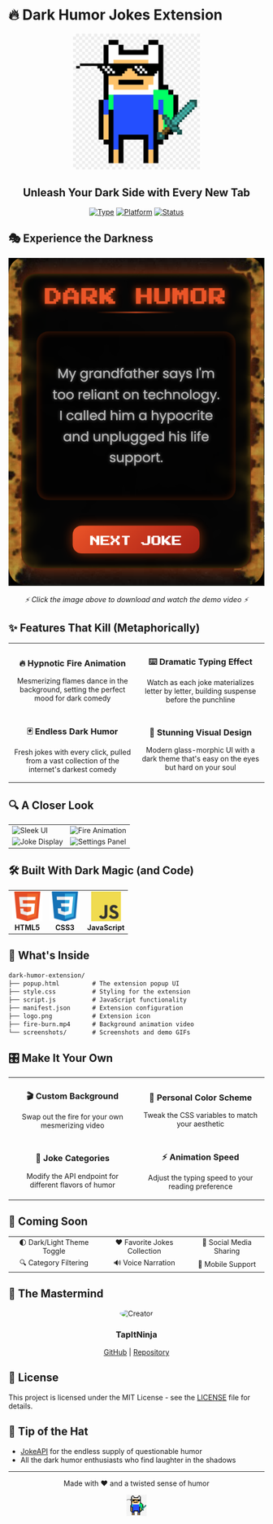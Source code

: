 # 🔥 Dark Humor Jokes Extension

<div align="center">
  <img src="https://github.com/TapItNinja/Dad-jokes/raw/main/component/logo.png" alt="Dark Humor Logo" width="250"/>
  
  <h2>Unleash Your Dark Side with Every New Tab</h2>
  
  [![Type](https://img.shields.io/badge/Type-Chrome_Extension-4285F4.svg?style=for-the-badge)](https://chrome.google.com/webstore/)
  [![Platform](https://img.shields.io/badge/Platform-Chrome-4285F4.svg?style=for-the-badge)](https://chrome.google.com/)
  [![Status](https://img.shields.io/badge/Status-🔥_HOT-FF4500.svg?style=for-the-badge)](https://github.com/TapItNinja/Dad-jokes)
</div>

## 🎭 Experience the Darkness

<div align="center">
  <a href="https://github.com/TapItNinja/Dad-jokes/raw/main/component/demo.mp4">
    <img src="https://github.com/TapItNinja/Dad-jokes/blob/main/component/demopic.png" alt="Demo Video - Click to Watch"/>
  </a>
  <p><em>⚡ Click the image above to download and watch the demo video ⚡</em></p>
</div>

## ✨ Features That Kill (Metaphorically)

<div align="center">
  <table>
    <tr>
      <td width="50%" align="center">
        <h3>🔥 Hypnotic Fire Animation</h3>
        <p>Mesmerizing flames dance in the background, setting the perfect mood for dark comedy</p>
      </td>
      <td width="50%" align="center">
        <h3>⌨️ Dramatic Typing Effect</h3>
        <p>Watch as each joke materializes letter by letter, building suspense before the punchline</p>
      </td>
    </tr>
    <tr>
      <td width="50%" align="center">
        <h3>🃏 Endless Dark Humor</h3>
        <p>Fresh jokes with every click, pulled from a vast collection of the internet's darkest comedy</p>
      </td>
      <td width="50%" align="center">
        <h3>🎨 Stunning Visual Design</h3>
        <p>Modern glass-morphic UI with a dark theme that's easy on the eyes but hard on your soul</p>
      </td>
    </tr>
  </table>
</div>

## 🔍 A Closer Look

<div align="center">
  <table>
    <tr>
      <td><img src="https://via.placeholder.com/400x225/1a1a1a/ff4500?text=Sleek+UI" alt="Sleek UI"/></td>
      <td><img src="https://via.placeholder.com/400x225/1a1a1a/ff4500?text=Fire+Animation" alt="Fire Animation"/></td>
    </tr>
    <tr>
      <td><img src="https://via.placeholder.com/400x225/1a1a1a/ff4500?text=Joke+Display" alt="Joke Display"/></td>
      <td><img src="https://via.placeholder.com/400x225/1a1a1a/ff4500?text=Settings+Panel" alt="Settings Panel"/></td>
    </tr>
  </table>
</div>

## 🛠️ Built With Dark Magic (and Code)

<div align="center">
  <table>
    <tr>
      <td align="center"><img src="https://raw.githubusercontent.com/devicons/devicon/master/icons/html5/html5-original.svg" width="60"/><br/><b>HTML5</b></td>
      <td align="center"><img src="https://raw.githubusercontent.com/devicons/devicon/master/icons/css3/css3-original.svg" width="60"/><br/><b>CSS3</b></td>
      <td align="center"><img src="https://raw.githubusercontent.com/devicons/devicon/master/icons/javascript/javascript-original.svg" width="60"/><br/><b>JavaScript</b></td>
    </tr>
  </table>
</div>

## 🧩 What's Inside

```
dark-humor-extension/
├── popup.html         # The extension popup UI
├── style.css          # Styling for the extension
├── script.js          # JavaScript functionality
├── manifest.json      # Extension configuration
├── logo.png           # Extension icon
├── fire-burn.mp4      # Background animation video
└── screenshots/       # Screenshots and demo GIFs
```

## 🎛️ Make It Your Own

<div align="center">
  <table>
    <tr>
      <td width="50%" align="center">
        <h3>🎬 Custom Background</h3>
        <p>Swap out the fire for your own mesmerizing video</p>
      </td>
      <td width="50%" align="center">
        <h3>🎨 Personal Color Scheme</h3>
        <p>Tweak the CSS variables to match your aesthetic</p>
      </td>
    </tr>
    <tr>
      <td width="50%" align="center">
        <h3>🔄 Joke Categories</h3>
        <p>Modify the API endpoint for different flavors of humor</p>
      </td>
      <td width="50%" align="center">
        <h3>⚡ Animation Speed</h3>
        <p>Adjust the typing speed to your reading preference</p>
      </td>
    </tr>
  </table>
</div>

## 🔮 Coming Soon

<div align="center">
  <table>
    <tr>
      <td align="center">🌓 Dark/Light Theme Toggle</td>
      <td align="center">❤️ Favorite Jokes Collection</td>
      <td align="center">📲 Social Media Sharing</td>
    </tr>
    <tr>
      <td align="center">🔍 Category Filtering</td>
      <td align="center">🔊 Voice Narration</td>
      <td align="center">📱 Mobile Support</td>
    </tr>
  </table>
</div>

## 👤 The Mastermind

<div align="center">
  <img src="https://via.placeholder.com/150/1a1a1a/ff4500?text=TapItNinja" alt="Creator" width="150" style="border-radius:50%"/>
  <h3>TapItNinja</h3>
  <p>
    <a href="https://github.com/TapItNinja">GitHub</a> |
    <a href="https://github.com/TapItNinja/Dad-jokes">Repository</a>
  </p>
</div>

## 📄 License

This project is licensed under the MIT License - see the [LICENSE](LICENSE) file for details.

## 🙏 Tip of the Hat

- [JokeAPI](https://v2.jokeapi.dev/) for the endless supply of questionable humor
- All the dark humor enthusiasts who find laughter in the shadows

---

<div align="center">
  <p>Made with ❤️ and a twisted sense of humor</p>
  <img src="https://github.com/TapItNinja/Dad-jokes/raw/main/component/logo.png" alt="Dark Humor Logo" width="40"/>
</div>
